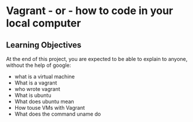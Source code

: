 # Vagrant - or - how to code in your local computer

## Learning Objectives

At the end of this project, you are expected to be able to explain to anyone, without the help of google:
* what is a virtual machine
* What is a vagrant
* who wrote vagrant 
* What is ubuntu
* What does ubuntu mean
* How touse VMs with Vagrant
* What does the command uname do
